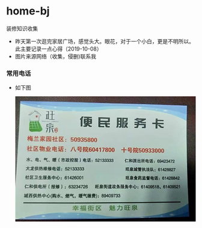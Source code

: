 # home-bj
装修知识收集

- 昨天第一次逛完家居广场，感觉头大。眼花，对于一个小白，更是不明所以。此主要记录一点心得（2019-10-08）
- 图片来源网络（收集，侵删)联系我

### 常用电话

- 如下图

   ![fuwu](./images/360截图170503305210352.jpg)